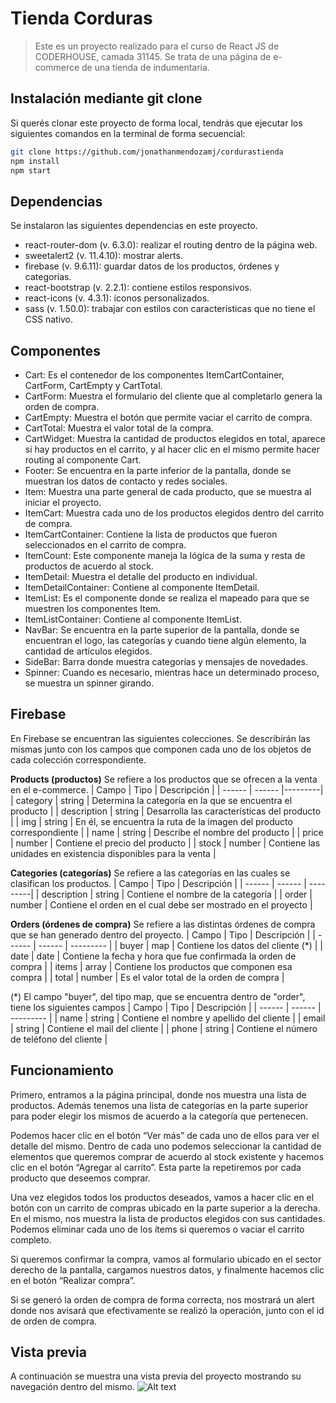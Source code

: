 # Tienda Corduras
> Este es un proyecto realizado para el curso de React JS de CODERHOUSE, camada 31145. Se trata de una página de e-commerce de una tienda de indumentaria.

## Instalación mediante git clone
Si querés clonar este proyecto de forma local, tendrás que ejecutar los siguientes comandos en la terminal de forma secuencial: 
```sh
git clone https://github.com/jonathanmendozamj/cordurastienda
npm install 
npm start
```

## Dependencias
Se instalaron las siguientes dependencias en este proyecto.
- react-router-dom (v. 6.3.0): realizar el routing dentro de la página web.
- sweetalert2 (v. 11.4.10): mostrar alerts.
- firebase (v. 9.6.11): guardar datos de los productos, órdenes y categorías.
- react-bootstrap (v. 2.2.1): contiene estilos responsivos.
- react-icons (v. 4.3.1): íconos personalizados.
- sass (v. 1.50.0): trabajar con estilos con características que no tiene el CSS nativo.

## Componentes
- Cart: Es el contenedor de los componentes ItemCartContainer, CartForm, CartEmpty y CartTotal. 
- CartForm: Muestra el formulario del cliente que al completarlo genera la orden de compra.
- CartEmpty: Muestra el botón que permite vaciar el carrito de compra.
- CartTotal: Muestra el valor total de la compra.
- CartWidget: Muestra la cantidad de productos elegidos en total, aparece si hay productos en el carrito, y al hacer clic en el mismo permite hacer routing al componente Cart.
- Footer: Se encuentra en la parte inferior de la pantalla, donde se muestran los datos de contacto y redes sociales.
- Item: Muestra una parte general de cada producto, que se muestra al iniciar el proyecto.
- ItemCart: Muestra cada uno de los productos elegidos dentro del carrito de compra.
- ItemCartContainer: Contiene la lista de productos que fueron seleccionados en el carrito de compra.
- ItemCount: Este componente maneja la lógica de la suma y resta de productos de acuerdo al stock.
- ItemDetail: Muestra el detalle del producto en individual.
- ItemDetailContainer: Contiene al componente ItemDetail.
- ItemList: Es el componente donde se realiza el mapeado para que se muestren los componentes Item.
- ItemListContainer: Contiene al componente ItemList.
- NavBar: Se encuentra en la parte superior de la pantalla, donde se encuentran el logo, las categorías y cuando tiene algún elemento, la cantidad de artículos elegidos.
- SideBar: Barra donde muestra categorías y mensajes de novedades.
- Spinner: Cuando es necesario, mientras hace un determinado proceso, se muestra un spinner girando.

## Firebase
En Firebase se encuentran las siguientes colecciones. Se describirán las mismas junto con los campos que componen cada uno de los objetos de cada colección correspondiente.

**Products (productos)**
Se refiere a los productos que se ofrecen a la venta en el e-commerce.
| Campo | Tipo | Descripción |
| ------ | ------ |---------|
| category | string | Determina la categoría en la que se encuentra el producto |
| description | string | Desarrolla las características del producto |
| img | string | En él, se encuentra la ruta de la imagen del producto correspondiente |
| name  | string | Describe el nombre del producto |
| price | number | Contiene el precio del producto |
| stock | number | Contiene las unidades en existencia disponibles para la venta |

**Categories (categorías)**
Se refiere a las categorías en las cuales se clasifican los productos.
| Campo | Tipo | Descripción |
| ------ | ------ | ---------|
| description | string | Contiene el nombre de la categoría |
| order | number | Contiene el orden en el cual debe ser mostrado en el proyecto |

**Orders (órdenes de compra)**
Se refiere a las distintas órdenes de compra que se han generado dentro del proyecto.
| Campo | Tipo | Descripción |
| ------ | ------ | --------- |
| buyer | map | Contiene los datos del cliente (*) |
| date | date | Contiene la fecha y hora que fue confirmada la orden de compra |
| items | array | Contiene los productos que componen esa compra |
| total | number | Es el valor total de la orden de compra |

(*) El campo "buyer", del tipo map, que se encuentra dentro de "order", tiene los siguientes campos 
| Campo | Tipo | Descripción |
| ------ | ------ | --------- |
| name | string | Contiene el nombre y apellido del cliente |
| email | string | Contiene el mail del cliente |
| phone | string | Contiene el número de teléfono del cliente |

## Funcionamiento
Primero, entramos a la página principal, donde nos muestra una lista de productos. Además tenemos una lista de categorías en la parte superior para poder elegir los mismos de acuerdo a la categoría que pertenecen.

Podemos hacer clic en el botón “Ver más” de cada uno de ellos para ver el detalle del mismo. Dentro de cada uno podemos seleccionar la cantidad de elementos que queremos comprar de acuerdo al stock existente y hacemos clic en el botón “Agregar al carrito”. Esta parte la repetiremos por cada producto que deseemos comprar.

Una vez elegidos todos los productos deseados, vamos a hacer clic en el botón con un carrito de compras ubicado en la parte superior a la derecha. En el mismo, nos muestra la lista de productos elegidos con sus cantidades. Podemos eliminar cada uno de los ítems si queremos o vaciar el carrito completo. 

Si queremos confirmar la compra, vamos al formulario ubicado en el sector derecho de la pantalla, cargamos nuestros datos, y finalmente hacemos clic en el botón “Realizar compra”.

Si se generó la orden de compra de forma correcta, nos mostrará un alert donde nos avisará que efectivamente se realizó la operación, junto con el id de orden de compra.

## Vista previa
A continuación se muestra una vista previa del proyecto mostrando su navegación dentro del mismo.
![Alt text](https://github.com/jonathanmendozamj/cordurastienda/blob/master/public/gif/project.gif)